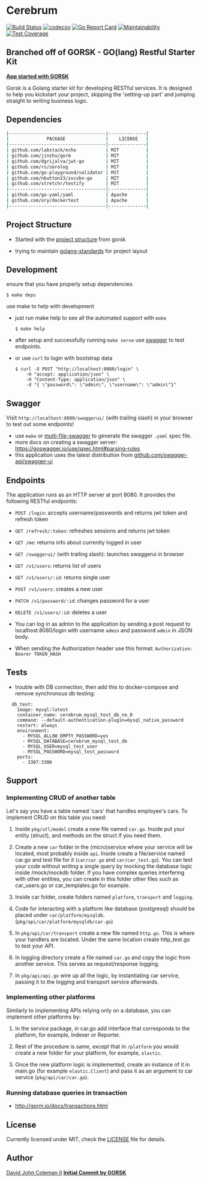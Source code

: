 # Cerebrum

[![Build Status](https://travis-ci.org/johncoleman83/cerebrum.svg?branch=master)](https://travis-ci.org/johncoleman83/cerebrum)
[![codecov](https://codecov.io/gh/johncoleman83/cerebrum/branch/master/graph/badge.svg)](https://codecov.io/gh/johncoleman83/cerebrum)
[![Go Report Card](https://goreportcard.com/badge/github.com/johncoleman83/cerebrum)](https://goreportcard.com/report/github.com/johncoleman83/cerebrum)
[![Maintainability](https://api.codeclimate.com/v1/badges/3e7ca0599c269e5ebfb6/maintainability)](https://codeclimate.com/github/johncoleman83/cerebrum/maintainability)
[![Test Coverage](https://api.codeclimate.com/v1/badges/3e7ca0599c269e5ebfb6/test_coverage)](https://codeclimate.com/github/johncoleman83/cerebrum/test_coverage)

## Branched off of GORSK - GO(lang) Restful Starter Kit

**[App started with GORSK](https://www.ribice.ba/refactoring-gorsk/)**

Gorsk is a Golang starter kit for developing RESTful services. It is designed to help you kickstart your project, skipping the 'setting-up part' and jumping straight to writing business logic.

## Dependencies

```bash
|------------------------------------|--------------|
|              PACKAGE               |    LICENSE   |
|------------------------------------|--------------|
| github.com/labstack/echo           | MIT          |
| github.com/jinzhu/gorm             | MIT          |
| github.com/dgrijalva/jwt-go        | MIT          |
| github.com/rs/zerolog              | MIT          |
| github.com/go-playground/validator | MIT          |
| github.com/nbutton23/zxcvbn-go     | MIT          |
| github.com/stretchr/testify        | MIT          |
|------------------------------------|--------------|
| github.com/go-yaml/yaml            | Apache       |
| github.com/ory/dockertest          | Apache       |
|------------------------------------|--------------|
```

## Project Structure

* Started with the [project structure](https://github.com/ribice/gorsk#project-structure) from gorsk

* trying to maintain [golang-standards](https://github.com/golang-standards/project-layout) for project layout


## Development

ensure that you have properly setup dependencies

```
$ make deps
```

use make to help with development

* just run make help to see all the automated support with `make`
  ```
  $ make help
  ```

* after setup and successfully running `make serve` use [swagger](https://github.com/johncoleman83/cerebrum#swagger) to test endpoints.

* or use `curl` to login with bootstrap data
  ```
  $ curl -X POST "http://localhost:8080/login" \
      -H "accept: application/json" \
      -H "Content-Type: application/json" \
      -d "{ \"password\": \"admin\", \"username\": \"admin\"}"
  ```

## Swagger

Visit `http://localhost:8080/swaggerui/` (with trailing slash) in your browser to test out some endpoints!

* use `make` or [multi-file-swagger](https://www.npmjs.com/package/multi-file-swagger) to generate the swagger `.yaml` spec file.
* more docs on creating a swagger server: https://goswagger.io/use/spec.html#parsing-rules
* this application uses the latest distribution from [github.com/swagger-api/swagger-ui](https://github.com/swagger-api/swagger-ui/tree/master/dist)

## Endpoints

The application runs as an HTTP server at port 8080. It provides the following RESTful endpoints:

* `POST /login`: accepts username/passwords and returns jwt token and refresh token
* `GET /refresh/:token`: refreshes sessions and returns jwt token
* `GET /me`: returns info about currently logged in user
* `GET /swaggerui/` (with trailing slash): launches swaggerui in browser
* `GET /v1/users`: returns list of users
* `GET /v1/users/:id`: returns single user
* `POST /v1/users`: creates a new user
* `PATCH /v1/password/:id`: changes password for a user
* `DELETE /v1/users/:id`: deletes a user

* You can log in as admin to the application by sending a post request to localhost:8080/login with username `admin` and password `admin` in JSON body.

* When sending the Authorization header use this format: `Authorization: Bearer TOKEN_HASH`

## Tests

* trouble with DB connection, then add this to docker-compose and remove synchronous db testing:
```
  db_test:
    image: mysql:latest
    container_name: cerebrum_mysql_test_db_no_0
    command: --default-authentication-plugin=mysql_native_password
    restart: always
    environment:
      - MYSQL_ALLOW_EMPTY_PASSWORD=yes
      - MYSQL_DATABASE=cerebrum_mysql_test_db
      - MYSQL_USER=mysql_test_user
      - MYSQL_PASSWORD=mysql_test_password
    ports:
      - 3307:3306
```

## Support

### Implementing CRUD of another table

Let's say you have a table named 'cars' that handles employee's cars. To implement CRUD on this table you need:

1. Inside `pkg/utl/model` create a new file named `car.go`. Inside put your entity (struct), and methods on the struct if you need them.

2. Create a new `car` folder in the (micro)service where your service will be located, most probably inside `api`. Inside create a file/service named car.go and test file for it (`car/car.go` and `car/car_test.go`). You can test your code without writing a single query by mocking the database logic inside /mock/mockdb folder. If you have complex queries interfering with other entities, you can create in this folder other files such as car_users.go or car_templates.go for example.

3. Inside car folder, create folders named `platform`, `transport` and `logging`.

4. Code for interacting with a platform like database (postgresql) should be placed under `car/platform/mysqldb`. (`pkg/api/car/platform/mysqldb/car.go`)

5. In `pkg/api/car/transport` create a new file named `http.go`. This is where your handlers are located. Under the same location create http_test.go to test your API.

6. In logging directory create a file named `car.go` and copy the logic from another service. This serves as request/response logging.

6. In `pkg/api/api.go` wire up all the logic, by instantiating car service, passing it to the logging and transport service afterwards.

### Implementing other platforms

Similarly to implementing APIs relying only on a database, you can implement other platforms by:

1. In the service package, in car.go add interface that corresponds to the platform, for example, Indexer or Reporter.

2. Rest of the procedure is same, except that in `/platform` you would create a new folder for your platform, for example, `elastic`.

3. Once the new platform logic is implemented, create an instance of it in main.go (for example `elastic.Client`) and pass it as an argument to car service (`pkg/api/car/car.go`).

### Running database queries in transaction

* http://gorm.io/docs/transactions.html

## License

Currently licensed under MIT, check the [LICENSE](LICENSE.md) file for details.

## Author

[David John Coleman II](https://davidjohncoleman.com)
**[Initial Commit by GORSK](https://www.ribice.ba/refactoring-gorsk/)**
